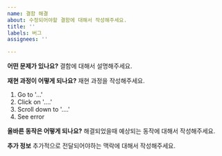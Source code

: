 ```yaml
---
name: 결함 해결
about: 수정되어야할 결함에 대해서 작성해주세요.
title: ''
labels: 버그
assignees: ''

---
```


**어떤 문제가 있나요?**
결함에 대해서 설명해주세요.

**재현 과정이 어떻게 되나요?**
재현 과정을 작성해주세요.

1. Go to '...'
2. Click on '....'
3. Scroll down to '....'
4. See error

**올바른 동작은 어떻게 되나요?**
해결되었을때 예상되는 동작에 대해서 작성해주세요.

**추가 정보**
추가적으로 전달되어야하는 맥락에 대해서 작성해주세요.
